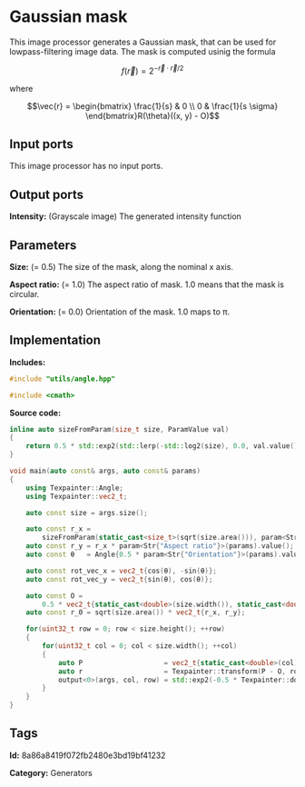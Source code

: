 # Gaussian mask

This image processor generates a Gaussian mask, that can be used for lowpass-filtering image data. The mask is computed usinig the formula

$$ f\left(\vec{r}\right) = 2^{-\vec{r}\cdot\vec{r}/2} $$

where

$$\vec{r} = \begin{bmatrix} \frac{1}{s} & 0 \\ 0 & \frac{1}{s \sigma} \end{bmatrix}R(\theta)((x, y) - O)$$

## Input ports

This image processor has no input ports.

## Output ports

__Intensity:__ (Grayscale image) The generated intensity function

## Parameters

__Size:__ (= 0.5) The size of the mask, along the nominal x axis.

__Aspect ratio:__ (= 1.0) The aspect ratio of mask. 1.0 means that the mask is circular.

__Orientation:__ (= 0.0) Orientation of the mask. 1.0 maps to π.

## Implementation

__Includes:__ 

```c++
#include "utils/angle.hpp"

#include <cmath>
```

__Source code:__ 

```c++
inline auto sizeFromParam(size_t size, ParamValue val)
{
	return 0.5 * std::exp2(std::lerp(-std::log2(size), 0.0, val.value()));
}

void main(auto const& args, auto const& params)
{
	using Texpainter::Angle;
	using Texpainter::vec2_t;

	auto const size = args.size();

	auto const r_x =
	    sizeFromParam(static_cast<size_t>(sqrt(size.area())), param<Str{"Size"}>(params));
	auto const r_y = r_x * param<Str{"Aspect ratio"}>(params).value();
	auto const θ   = Angle{0.5 * param<Str{"Orientation"}>(params).value(), Angle::Turns{}};

	auto const rot_vec_x = vec2_t{cos(θ), -sin(θ)};
	auto const rot_vec_y = vec2_t{sin(θ), cos(θ)};

	auto const O =
	    0.5 * vec2_t{static_cast<double>(size.width()), static_cast<double>(size.height())};
	auto const r_0 = sqrt(size.area()) * vec2_t{r_x, r_y};

	for(uint32_t row = 0; row < size.height(); ++row)
	{
		for(uint32_t col = 0; col < size.width(); ++col)
		{
			auto P                    = vec2_t{static_cast<double>(col), static_cast<double>(row)};
			auto r                    = Texpainter::transform(P - O, rot_vec_x, rot_vec_y) / r_0;
			output<0>(args, col, row) = std::exp2(-0.5 * Texpainter::dot(r, r));
		}
	}
}
```

## Tags

__Id:__ 8a86a8419f072fb2480e3bd19bf41232

__Category:__ Generators